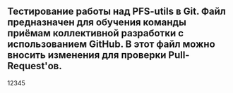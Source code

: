Тестирование работы над PFS-utils в Git.
Файл предназначен для обучения команды приёмам коллективной разработки с использованием GitHub.
В этот файл можно вносить изменения для проверки Pull-Request'ов.
---
12345
